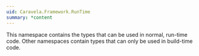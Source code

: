 ```yaml
---
uid: Caravela.Framework.RunTime
summary: *content
---
```

This namespace contains the types that can be used in normal, run-time code. Other namespaces contain types that can only be
used in build-time code.
